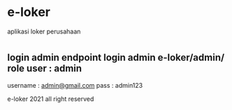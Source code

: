 # e-loker
aplikasi loker perusahaan
#
login admin
endpoint login admin
e-loker/admin/
role user : admin
-------------
username  : admin@gmail.com
pass      : admin123


e-loker 2021 all right reserved
